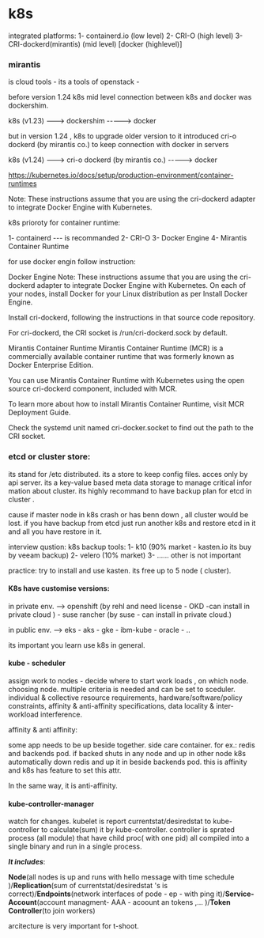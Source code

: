 
# k8s

integrated platforms: 1- containerd.io (low level) 2- CRI-O (high level) 3- CRI-dockerd(mirantis) (mid level) [docker (highlevel)]


### mirantis

is cloud tools - its a tools of openstack - 

before version 1.24 k8s mid level connection between k8s and docker was dockershim.

k8s (v1.23) ---> dockershim -----> docker

but in version 1.24 , k8s to upgrade older version to it introduced cri-o dockerd (by mirantis co.) to keep connection with docker in servers

k8s (v1.24) ---> cri-o dockerd (by mirantis co.) -----> docker


https://kubernetes.io/docs/setup/production-environment/container-runtimes


Note: These instructions assume that you are using the cri-dockerd adapter to integrate Docker Engine with Kubernetes.

k8s prioroty for container runtime:

1- containerd  --- is recommanded
2- CRI-O
3- Docker Engine
4- Mirantis Container Runtime

for use docker engin follow instruction:

Docker Engine
Note: These instructions assume that you are using the cri-dockerd adapter to integrate Docker Engine with Kubernetes.
On each of your nodes, install Docker for your Linux distribution as per Install Docker Engine.

Install cri-dockerd, following the instructions in that source code repository.

For cri-dockerd, the CRI socket is /run/cri-dockerd.sock by default.

Mirantis Container Runtime 
Mirantis Container Runtime (MCR) is a commercially available container runtime that was formerly known as Docker Enterprise Edition.

You can use Mirantis Container Runtime with Kubernetes using the open source cri-dockerd component, included with MCR.

To learn more about how to install Mirantis Container Runtime, visit MCR Deployment Guide.

Check the systemd unit named cri-docker.socket to find out the path to the CRI socket.




### etcd or cluster store:

its stand for /etc distributed. its a store to keep config files. acces only by api server. its a key-value based meta data storage to manage critical infor mation about cluster. its highly recommand to have backup plan for etcd in cluster .

cause if master node in k8s crash or has benn down , all cluster would be lost. if you have backup from etcd just run another k8s and restore etcd in it and all you have restore in it. 


interview qustion: k8s backup tools: 1- k10 (90% market - kasten.io its buy by veeam backup) 2- velero (10% market)  3- ...... other is not important


practice: try to install and use kasten. its free up to 5 node ( cluster).



#### K8s have customise versions:  

in private env. --> openshift (by rehl and need license - OKD -can install in private cloud ) - suse rancher (by suse - can install in private cloud.) 


in public env. --> eks - aks - gke - ibm-kube - oracle - ..


its important you learn use k8s in general. 


#### kube - scheduler 

assign work to nodes - decide where to start work loads , on which node. choosing node. multiple criteria is needed and can be set to sceduler. 
individual & collective resource requirements, hardware/software/policy constraints, affinity & anti-affinity specifications, data locality & inter-workload interference.


affinity & anti affinity:

some app needs to be up beside together. side care container. for ex.: redis and backends pod. if backed shuts in any node and up in other node k8s automatically down redis and up it in beside backends pod. this is affinity and k8s has feature to set this attr.

In the same way, it is anti-affinity. 

#### kube-controller-manager

watch for changes. kubelet is report currentstat/desiredstat to kube-controller to calculate(sum) it by kube-controller. 
 controller is sprated process (all module) that have child proc( with one pid) all compiled into a single binary and run in a single process.

***It includes***: 

**Node**(all nodes is up and runs with hello message with time schedule )/**Replication**(sum of currentstat/desiredstat 's is correct)/**Endpoints**(network interfaces of pode - ep - with ping it)/**Service-Account**(account managment- AAA - acoount an tokens ,... )/**Token Controller**(to join workers) 

arcitecture is very important for t-shoot. 





















